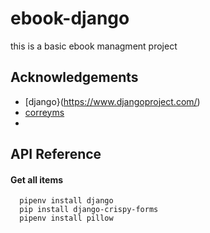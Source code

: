 
# ebook-django
this is a basic ebook managment project





## Acknowledgements

 - [django}(https://www.djangoproject.com/)
 - [correyms](https://coreyms.com/)
 - 


## API Reference

#### Get all items

```http
  pipenv install django
  pip install django-crispy-forms
  pipenv install pillow
```





